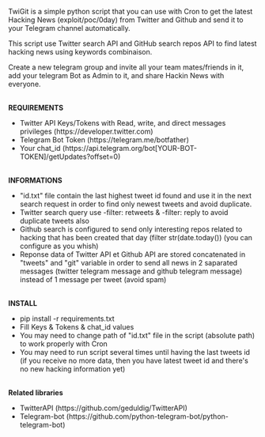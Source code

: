 TwiGit is a simple python script that you can use with Cron to get the latest Hacking News (exploit/poc/0day) from Twitter and Github and send it to your Telegram channel automatically.

This script use Twitter search API and GitHub search repos API to find latest hacking news using keywords combinaison.

Create a new telegram group and invite all your team mates/friends in it, add your telegram Bot as Admin to it, and share Hackin News with everyone.<br/><br/>


**REQUIREMENTS** 
- Twitter API Keys/Tokens with Read, write, and direct messages privileges (ht<span>tps://developer.twitter.com)
- Telegram Bot Token (ht<span>tps://telegram.me/botfather)
- Your chat_id (ht<span>tps://api.telegram.org/bot[YOUR-BOT-TOKEN]/getUpdates?offset=0)
<br/><br/>


**INFORMATIONS**
- "id.txt" file contain the last highest tweet id found and use it in the next search request in order to find only newest tweets and avoid duplicate.
- Twitter search query use -filter: retweets & -filter: reply to avoid duplicate tweets also
- Github search is configured to send only interesting repos related to hacking that has been created that day (filter str(date.today()) (you can configure as you whish)
- Reponse data of Twitter API et Github API are stored concatenated in "tweets" and "git" variable in order to send all news in 2 saparated messages (twitter telegram message and github telegram message) instead of 1 message per tweet (avoid spam)
<br/><br/>


**INSTALL**
- pip install -r requirements.txt
- Fill Keys & Tokens & chat_id values
- You may need to change path of "id.txt" file in the script (absolute path) to work properly with Cron
- You may need to run script several times until having the last tweets id (if you receive no more data, then you have latest tweet id and there's no new hacking information yet)
<br/><br/>

**Related libraries**
- TwitterAPI (ht<span>tps://github.com/geduldig/TwitterAPI)
- Telegram-bot (ht<span>tps://github.com/python-telegram-bot/python-telegram-bot)

